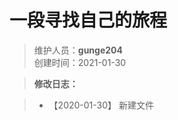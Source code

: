 # 一段寻找自己的旅程
>维护人员：**gunge204**  
>创建时间：2021-01-30  

> **修改日志：**

> - 【2020-01-30】  新建文件












